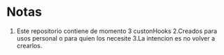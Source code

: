 # Notas

1. Este repositorio contiene de momento 3 custonHooks 
2.Creados para usos personal o para quien los necesite 
3.La intencion es no volver a crearlos.